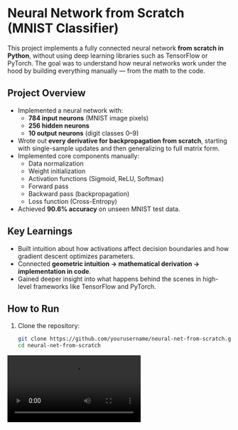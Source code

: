 # Neural Network from Scratch (MNIST Classifier)

This project implements a fully connected neural network **from scratch in Python**, without using deep learning libraries such as TensorFlow or PyTorch. The goal was to understand how neural networks work under the hood by building everything manually — from the math to the code.

## Project Overview
- Implemented a neural network with:
  - **784 input neurons** (MNIST image pixels)
  - **256 hidden neurons**
  - **10 output neurons** (digit classes 0–9)
- Wrote out **every derivative for backpropagation from scratch**, starting with single-sample updates and then generalizing to full matrix form.
- Implemented core components manually:
  - Data normalization
  - Weight initialization
  - Activation functions (Sigmoid, ReLU, Softmax)
  - Forward pass
  - Backward pass (backpropagation)
  - Loss function (Cross-Entropy)
- Achieved **90.6% accuracy** on unseen MNIST test data.

## Key Learnings
- Built intuition about how activations affect decision boundaries and how gradient descent optimizes parameters.
- Connected **geometric intuition → mathematical derivation → implementation in code**.
- Gained deeper insight into what happens behind the scenes in high-level frameworks like TensorFlow and PyTorch.

## How to Run
1. Clone the repository:
   ```bash
   git clone https://github.com/yourusername/neural-net-from-scratch.git
   cd neural-net-from-scratch


<video src="https://github.com/user-attachments/assets/27bd2d73-18e1-4cc1-a699-53b2e50c37aa" >
</video>

